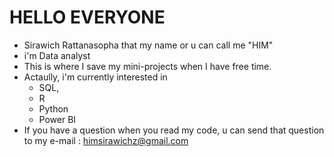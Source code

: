 # HELLO EVERYONE 
- Sirawich Rattanasopha that my name or u can call me "HIM"
- i'm Data analyst
- This is where I save my mini-projects when I have free time.
- Actaully, i'm currently interested in
   - SQL,
  - R
  - Python
  - Power BI
- If you have a question when you read my code, u can send that question to my e-mail : himsirawichz@gmail.com
